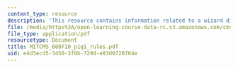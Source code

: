 ```yaml
---
content_type: resource
description: 'This resource contains information related to a wizard did It: rules.'
file: /media/https%3A/open-learning-course-data-rc.s3.amazonaws.com/cms-608-game-design-fall-2010/e4d3ecd534503f0b729de83d0720764e_MITCMS_608F10_p1g1_rules.pdf
file_type: application/pdf
resourcetype: Document
title: MITCMS_608F10_p1g1_rules.pdf
uid: e4d3ecd5-3450-3f0b-729d-e83d0720764e
---
```

